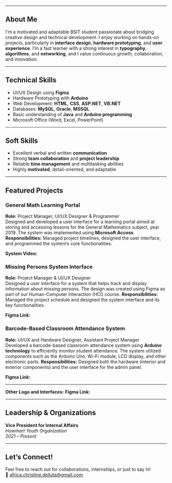 
---

## About Me

I'm a motivated and adaptable BSIT student passionate about bridging creative design and technical development. I enjoy working on hands-on projects, particularly in **interface design**, **hardware prototyping**, and **user experience**. I’m a fast learner with a strong interest in **typography**, **algorithms**, and **networking**, and I value continuous growth, collaboration, and innovation.

---

## Technical Skills

- UI/UX Design using **Figma**
- Hardware Prototyping with **Arduino**
- Web Development: **HTML**, **CSS**, **ASP.NET**, **VB.NET**
- Databases: **MySQL**, **Oracle**, **MSSQL**
- Basic understanding of **Java** and **Arduino programming**
- Microsoft Office (Word, Excel, PowerPoint)

---

## Soft Skills

- Excellent verbal and written **communication**
- Strong **team collaboration** and **project leadership**
- Reliable **time management** and multitasking abilities
- Highly **motivated**, detail-oriented, and adaptable

---

## Featured Projects

### General Math Learning Portal
**Role:** Project Manager, UI/UX Designer & Programmer  
Designed and developed a user interface for a learning portal aimed at storing and accessing lessons for the General Mathematics subject, year 2019. The system was implemented using **Microsoft Access**.   
**Responsibilities:** Managed project timelines, designed the user interface, and programmed the system’s core functionalities.  

**System Video:**

### Missing Persons System Interface  
**Role:** Project Manager & UI/UX Designer  
Designed a user interface for a system that helps track and display information about missing persons. The design was created using Figma as part of our Human-Computer Interaction (HCI) course.
**Responsibilities:** Managed the project schedule and designed the system interface and its key 
functionalities. 

**Figma Link:**

### Barcode-Based Classroom Attendance System  
**Role:** UI/UX and Hardware Designer, Assistant Project Manager  
Developed a barcode-based classroom attendance system using **Arduino technology** to efficiently monitor student attendance. The system utilized components such as the Arduino Uno, Wi-Fi module, LCD display, and other electronic parts. 
**Responsibilities:** Designed both the hardware (interior and exterior components) and the user 
interface for the admin panel. 

**Figma Link:**

---

**Other Logo and Interfaces:**
**Figma Link:**

---

## Leadership & Organizations

**Vice President for Internal Affairs**  
*Howmart Youth Organization*  
*2021 – Present*

---

## Let’s Connect!

Feel free to reach out for collaborations, internships, or just to say hi!  
📩 africa.christine.delluta@gmail.com


